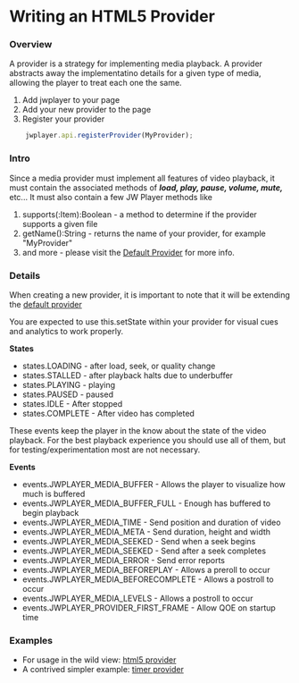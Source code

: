 # Writing an HTML5 Provider

### Overview
A provider is a strategy for implementing media playback. A provider abstracts away the implementatino details
for a given type of media, allowing the player to treat each one the same.

1. Add jwplayer to your page
2. Add your new provider to the page
3. Register your provider

```js
    jwplayer.api.registerProvider(MyProvider);
```

### Intro


Since a media provider must implement all features of video playback, 
it must contain the associated methods of ***load, play, pause, volume, mute,*** etc...
It must also contain a few JW Player methods like 

1. supports(:Item):Boolean - a method to determine if the provider supports a given file
1. getName():String - returns the name of your provider, for example "MyProvider"
1. and more - please visit the [Default Provider](https://github.com/jwplayer/jwplayer/blob/master/src/js/providers/providers.js) for more info.


### Details

When creating a new provider, it is important to note that it will be extending the [default provider](https://github.com/jwplayer/jwplayer/blob/master/src/js/providers/providers.js)

You are expected to use this.setState within your provider for visual cues and analytics to work properly.

**States**
* states.LOADING - after load, seek, or quality change
* states.STALLED - after playback halts due to underbuffer
* states.PLAYING - playing
* states.PAUSED - paused
* states.IDLE - After stopped
* states.COMPLETE - After video has completed

These events keep the player in the know about the state of the video playback. For the 
best playback experience you should use all of them, but for testing/experimentation most
are not necessary.

**Events**
* events.JWPLAYER_MEDIA_BUFFER - Allows the player to visualize how much is buffered
* events.JWPLAYER_MEDIA_BUFFER_FULL - Enough has buffered to begin playback
* events.JWPLAYER_MEDIA_TIME - Send position and duration of video
* events.JWPLAYER_MEDIA_META - Send duration, height and width
* events.JWPLAYER_MEDIA_SEEKED - Send when a seek begins
* events.JWPLAYER_MEDIA_SEEKED - Send after a seek completes
* events.JWPLAYER_MEDIA_ERROR - Send error reports
* events.JWPLAYER_MEDIA_BEFOREPLAY - Allows a preroll to occur
* events.JWPLAYER_MEDIA_BEFORECOMPLETE - Allows a postroll to occur
* events.JWPLAYER_MEDIA_LEVELS - Allows a postroll to occur
* events.JWPLAYER_PROVIDER_FIRST_FRAME - Allow QOE on startup time

### Examples

* For usage in the wild view: [html5 provider](https://github.com/jwplayer/jwplayer/blob/master/src/js/providers/html5.js)
* A contrived simpler example: [timer provider](timer.js)

